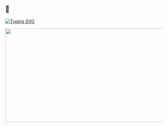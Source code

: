 ## 🍅
[![Typing SVG](https://readme-typing-svg.demolab.com?font=Silkscreen&size=30&pause=1000&color=F7F7F7&random=false&width=435&lines=saturnday+on+creeddddddddddddd)](https://git.io/typing-svg)


<!--
**saturndayoncreed/saturndayoncreed** is a ✨ _special_ ✨ repository because its `README.md` (this file) appears on your GitHub profile.

Here are some ideas to get you started:

- 🔭 I’m currently working on ...
- 🌱 I’m currently learning ...
- 👯 I’m looking to collaborate on ...
- 🤔 I’m looking for help with ...
- 💬 Ask me about ...
- 📫 How to reach me: ...
- 😄 Pronouns: ...
- ⚡ Fun fact: ...
-->
<a href="https://github.com/devxb/gitanimals">
<img
  src="https://render.gitanimals.org/farms/saturndayoncreed"
  width="600"
  height="300"
/>
</a>
